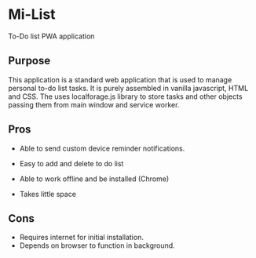 # Mi-List
To-Do list PWA application
## Purpose 
This application is a standard web application that is used to manage personal to-do list tasks. 
It is purely assembled in vanilla javascript, HTML and CSS. The uses localforage.js library to store tasks and other objects passing them from main window and service worker. 
## Pros
- Able to send custom device reminder notifications. 

- Easy to add and delete to do list
- Able to work offline and be installed (Chrome)
- Takes little space
## Cons
- Requires internet for initial installation. 
- Depends on browser to function in background. 

